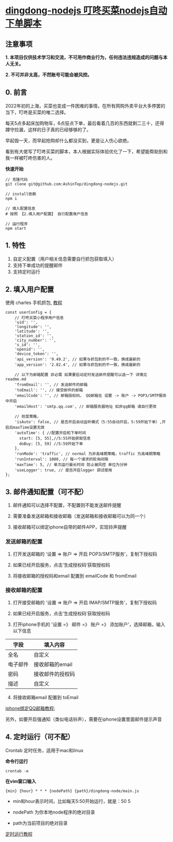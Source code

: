 # [dingdong-nodejs 叮咚买菜nodejs自动下单脚本](https://github.com/AshinTop/dingdong-nodejs.git)

## 注意事项

**1. 本项目仅供技术学习和交流，不可用作商业行为，任何违法违规造成的问题与本人无关。**

**2. 不可并非太高，不然账号可能会被风控。**


## 0. 前言

2022年初的上海，买菜也变成一件困难的事情，在所有网购外卖平台大多停罢的当下，叮咚是买菜的唯二选择。

每天5点多起床加购物车，6点狂点下单，最后看着几百的东西就剩二三十，还得蹲守捡漏，这样的日子真的已经够够的了。

早起毁一天，而早起抢购却什么都没买到，更是让人伤心欲绝。

看到有大佬写了叮咚买菜的脚本，本人根据实际体验优化了一下，希望能帮助到和我一样被叮咚伤害的人。


**快速开始**

```
// 克隆代码
git clone git@github.com:AshinTop/dingdong-nodejs.git

// install依赖
npm i

// 填入配置信息
# 按照 【2.填入用户配置】 自行配置用户信息

// 运行程序
npm start
```

## 1. 特性

1. 自定义配置（用户相关信息需要自行抓包获取填入）
2. 支持下单成功的提醒邮件
3. 支持定时运行

## 2. 填入用户配置

使用 charles 手机抓包, [教程](https://blog.csdn.net/weixin_54789946/article/details/114879602)

```
const userConfig = {
    // 叮咚买菜小程序用户信息
    'uid': '',
    'longitude': '',
    'latitude': '',
    'station_id': '',
    'city_number': '',
    's_id': '',
    'openid': '',
    'device_token': '',
    'api_version': '9.49.2', // 如果与抓包到的不一致，换成最新的
    'app_version': '2.82.4', // 如果与抓包到的不一致，换成最新的

    // 以下为邮箱配置 非必需 如果要启动定时发送邮件提醒可以选一下 详情见readme.md
    'fromEmail': '', // 发送邮件的邮箱
    'toEmail': '', // 接受邮件的邮箱
    'emailCode': '', // 邮箱授权码， QQ邮箱在 设置 -> 账户 -> POP3/SMTP服务 中开启
    'emailHost': 'smtp.qq.com', // 邮箱服务器地址 如非qq邮箱 请自行更改

    // 抢菜策略，
    'isAuto': false, // 是否开启自动监听模式（5:55自动开启，5:59开始下单）,开启后maxTime设置无效
    'autoTime': { //配置开启和下单时间
      start: [5, 55],//5:55开始获取信息
      doBuy: [5, 59] //5:59开始下单
    },
    'runMode': 'traffic', // normal 为非高峰期策略，traffic 为高峰期策略
    'runInterval': 1000, // 每一个请求的轮询间隔
    'maxTime': 5, // 单次运行最长时间 防止被风控 单位为分钟
    'useLogger': true, // 是否开启logger 调试使用
};

```

## 3. 邮件通知配置（可不配）

1. 邮件通知可以选择不配置，不配置则不能发送邮件提醒

2. 需要准备发送邮箱和接收邮箱（发送邮箱和接收邮箱可以为同一个）

3. 接收邮箱可以绑定iphone自带的邮件APP，实现铃声提醒

### 发送邮箱的配置

1. 打开发送邮箱的 ‘设置 => 账户  => 开启 POP3/SMTP服务’，复制下授权码

2. 如果已经开启服务，点击’生成授权码‘获取授权码

3. 将接收邮箱的授权码和email 配置到 emailCode 和 fromEmail


### 接收邮箱的配置

1. 打开接受邮箱的 '设置 => 账户  => 开启 IMAP/SMTP服务'，复制下授权码

2. 如果已经开启服务，点击’生成授权码‘获取授权码

3. 打开iphone手机的 '设置 =》 邮件 =》 账户 =》 添加账户'，选择邮箱，输入以下信息

|  字段   | 填入内容  |
|  ----  | ----  |
| 全名  | 自定义 |
| 电子邮件  | 接收邮箱的email |
| 密码  | 接收邮件的授权码 |
| 描述  | 自定义 |


4. 将接收邮箱email 配置到 toEmail

[iphone绑定QQ邮箱教程](https://zhidao.baidu.com/question/1950479000046686868.html?qbl=relate_question_2&word=iphone%D3%CA%BC%FE%D4%F5%C3%B4%CC%ED%BC%D3qq%D3%CA%CF%E4);

另外，如要开启强通知（类似电话铃声），需要在iphone设置里面邮件提示声音


## 4. 定时运行（可不配）

Crontab 定时任务，适用于mac和linux

**命令行运行**

```
crontab -e
```

**在vim窗口输入**

```
{min} {hour} * * * {nodePath} {path}/dingdong-node/main.js
```

- min和hour表示时间，比如每天5:50开始运行，就是：50 5

- nodePath 为你本地node程序的绝对目录

- path为当前项目的绝对目录

[定时运行教程](https://www.runoob.com/w3cnote/linux-crontab-tasks.html)



